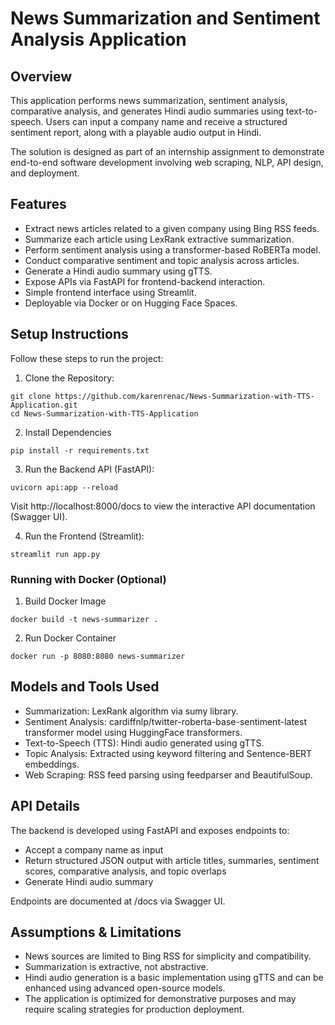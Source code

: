 # News Summarization and Sentiment Analysis Application

## Overview

This application performs news summarization, sentiment analysis, comparative analysis, and generates Hindi audio summaries using text-to-speech. Users can input a company name and receive a structured sentiment report, along with a playable audio output in Hindi.

The solution is designed as part of an internship assignment to demonstrate end-to-end software development involving web scraping, NLP, API design, and deployment.

## Features

- Extract news articles related to a given company using Bing RSS feeds.
- Summarize each article using LexRank extractive summarization.
- Perform sentiment analysis using a transformer-based RoBERTa model.
- Conduct comparative sentiment and topic analysis across articles.
- Generate a Hindi audio summary using gTTS.
- Expose APIs via FastAPI for frontend-backend interaction.
- Simple frontend interface using Streamlit.
- Deployable via Docker or on Hugging Face Spaces.


## Setup Instructions
Follow these steps to run the project:
1. Clone the Repository:
```
git clone https://github.com/karenrenac/News-Summarization-with-TTS-Application.git
cd News-Summarization-with-TTS-Application
```
2. Install Dependencies
```
pip install -r requirements.txt
```
3. Run the Backend API (FastAPI):
```
uvicorn api:app --reload
```
Visit http://localhost:8000/docs to view the interactive API documentation (Swagger UI).

4. Run the Frontend (Streamlit):
```
streamlit run app.py
```

### Running with Docker (Optional)
1. Build Docker Image
```
docker build -t news-summarizer .
```
2. Run Docker Container
```
docker run -p 8080:8080 news-summarizer
```

## Models and Tools Used
* Summarization: LexRank algorithm via sumy library.
* Sentiment Analysis: cardiffnlp/twitter-roberta-base-sentiment-latest transformer model using HuggingFace transformers.
* Text-to-Speech (TTS): Hindi audio generated using gTTS.
* Topic Analysis: Extracted using keyword filtering and Sentence-BERT embeddings.
* Web Scraping: RSS feed parsing using feedparser and BeautifulSoup.

## API Details
The backend is developed using FastAPI and exposes endpoints to:

* Accept a company name as input
* Return structured JSON output with article titles, summaries, sentiment scores, comparative analysis, and topic overlaps
* Generate Hindi audio summary

Endpoints are documented at /docs via Swagger UI.

## Assumptions & Limitations
* News sources are limited to Bing RSS for simplicity and compatibility.
* Summarization is extractive, not abstractive.
* Hindi audio generation is a basic implementation using gTTS and can be enhanced using advanced open-source models.
* The application is optimized for demonstrative purposes and may require scaling strategies for production deployment.